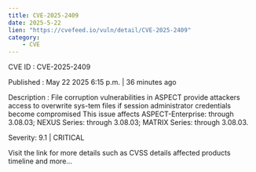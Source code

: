 ```yaml
---
title: CVE-2025-2409
date: 2025-5-22
lien: "https://cvefeed.io/vuln/detail/CVE-2025-2409"
category:
    - CVE
---
```


CVE ID : CVE-2025-2409

Published :  May 22
2025
6:15 p.m. | 36 minutes ago

Description : File corruption vulnerabilities in ASPECT provide attackers access to overwrite sys-tem files if session administrator credentials become compromised
This issue affects ASPECT-Enterprise: through 3.08.03; NEXUS Series: through 3.08.03; MATRIX Series: through 3.08.03.

Severity: 9.1 | CRITICAL

Visit the link for more details
such as CVSS details
affected products
timeline
and more...
